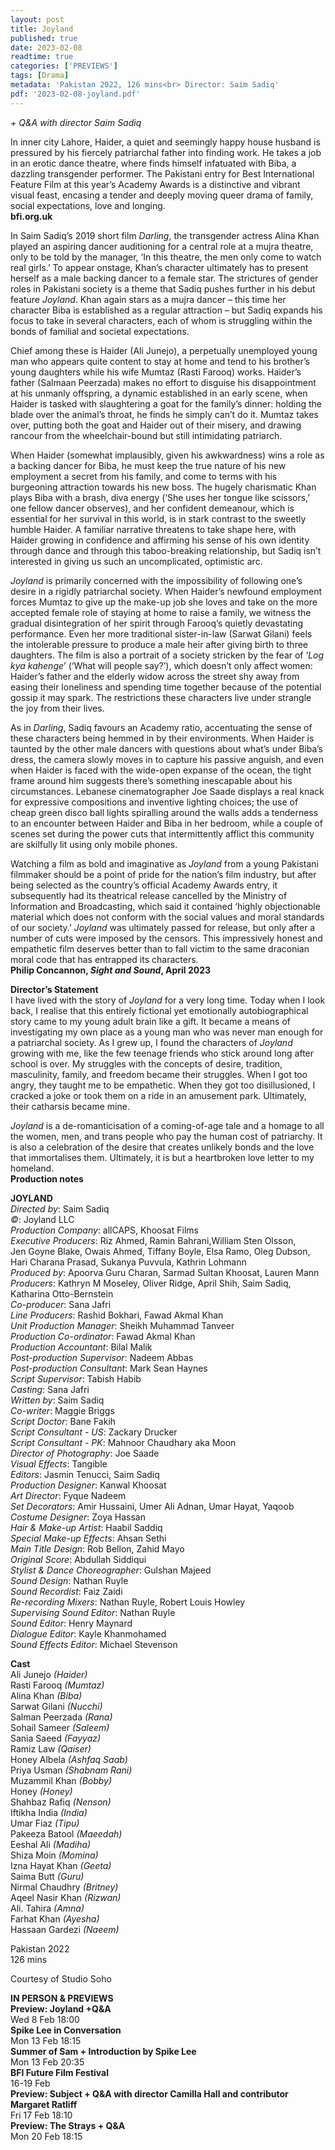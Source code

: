 ```yaml
---
layout: post
title: Joyland
published: true
date: 2023-02-08
readtime: true
categories: ['PREVIEWS']
tags: [Drama]
metadata: 'Pakistan 2022, 126 mins<br> Director: Saim Sadiq'
pdf: '2023-02-08-joyland.pdf'
---
```


_+ Q&A with director Saim Sadiq_

In inner city Lahore, Haider, a quiet and seemingly happy house husband is pressured by his fiercely patriarchal father into finding work. He takes a job in an erotic dance theatre, where finds himself infatuated with Biba, a dazzling transgender performer. The Pakistani entry for Best International Feature Film at this year’s Academy Awards is a distinctive and vibrant visual feast, encasing a tender and deeply moving queer drama of family, social expectations, love and longing.  
**bfi.org.uk**  

In Saim Sadiq’s 2019 short film _Darling_, the transgender actress Alina Khan played an aspiring dancer auditioning for a central role at a mujra theatre, only to be told by the manager, ‘In this theatre, the men only come to watch real girls.’ To appear onstage, Khan’s character ultimately has to present herself as a male backing dancer to a female star. The strictures of gender roles in Pakistani society is a theme that Sadiq pushes further in his debut feature _Joyland_. Khan again stars as a mujra dancer – this time her character Biba is established as a regular attraction – but Sadiq expands his focus to take in several characters, each of whom is struggling within the bonds of familial and societal expectations.

Chief among these is Haider (Ali Junejo), a perpetually unemployed young man who appears quite content to stay at home and tend to his brother’s young daughters while his wife Mumtaz (Rasti Farooq) works. Haider’s father (Salmaan Peerzada) makes no effort to disguise his disappointment at his unmanly offspring, a dynamic established in an early scene, when Haider is tasked with slaughtering a goat for the family’s dinner: holding the blade over the animal’s throat, he finds he simply can’t do it. Mumtaz takes over, putting both the goat and Haider out of their misery, and drawing rancour from the wheelchair-bound but still intimidating patriarch.

When Haider (somewhat implausibly, given his awkwardness) wins a role as a backing dancer for Biba, he must keep the true nature of his new employment a secret from his family, and come to terms with his burgeoning attraction towards his new boss. The hugely charismatic Khan plays Biba with a brash, diva energy (‘She uses her tongue like scissors,’ one fellow dancer observes), and her confident demeanour, which is essential for her survival in this world, is in stark contrast to the sweetly humble Haider. A familiar narrative threatens to take shape here, with Haider growing in confidence and affirming his sense of his own identity through dance and through this taboo-breaking relationship, but Sadiq isn’t interested in giving us such an uncomplicated, optimistic arc.

_Joyland_ is primarily concerned with the impossibility of following one’s desire in a rigidly patriarchal society. When Haider’s newfound employment forces Mumtaz to give up the make-up job she loves and take on the more accepted female role of staying at home to raise a family, we witness the gradual disintegration of her spirit through Farooq’s quietly devastating performance. Even her more traditional sister-in-law (Sarwat Gilani) feels the intolerable pressure to produce a male heir after giving birth to three daughters. The film is also a portrait of a society stricken by the fear of ‘_Log kya kahenge_’ (‘What will people say?’), which doesn’t only affect women: Haider’s father and the elderly widow across the street shy away from easing their loneliness and spending time together because of the potential gossip it may spark. The restrictions these characters live under strangle the joy from their lives.

As in _Darling_, Sadiq favours an Academy ratio, accentuating the sense of these characters being hemmed in by their environments. When Haider is taunted by the other male dancers with questions about what’s under Biba’s dress, the camera slowly moves in to capture his passive anguish, and even when Haider is faced with the wide-open expanse of the ocean, the tight frame around him suggests there’s something inescapable about his circumstances. Lebanese cinematographer Joe Saade displays a real knack for expressive compositions and inventive lighting choices; the use of cheap green disco ball lights spiralling around the walls adds a tenderness to an encounter between Haider and Biba in her bedroom, while a couple of scenes set during the power cuts that intermittently afflict this community are skilfully lit using only mobile phones.

Watching a film as bold and imaginative as _Joyland_ from a young Pakistani filmmaker should be a point of pride for the nation’s film industry, but after being selected as the country’s official Academy Awards entry, it subsequently had its theatrical release cancelled by the Ministry of Information and Broadcasting, which said it contained ‘highly objectionable material which does not conform with the social values and moral standards of our society.’ _Joyland_ was ultimately passed for release, but only after a number of cuts were imposed by the censors. This impressively honest and empathetic film deserves better than to fall victim to the same draconian moral code that has entrapped its characters.  
**Philip Concannon, _Sight and Sound_, April 2023**  

**Director’s Statement**  
I have lived with the story of _Joyland_ for a very long time. Today when I look back, I realise that this entirely fictional yet emotionally autobiographical story came to my young adult brain like a gift. It became a means of investigating my own place as a young man who was never man enough for a patriarchal society. As I grew up, I found the characters of _Joyland_ growing with me, like the few teenage friends who stick around long after school is over. My struggles with the concepts of desire, tradition, masculinity, family, and freedom became their struggles. When I got too angry, they taught me to be empathetic. When they got too disillusioned, I cracked a joke or took them on a ride in an amusement park. Ultimately, their catharsis became mine.

_Joyland_ is a de-romanticisation of a coming-of-age tale and a homage to all the women, men, and trans people who pay the human cost of patriarchy. It is also a celebration of the desire that creates unlikely bonds and the love that immortalises them. Ultimately, it is but a heartbroken love letter to my homeland.  
**Production notes**  

**JOYLAND**  
_Directed by_: Saim Sadiq  
_©_: Joyland LLC  
_Production Company_: allCAPS, Khoosat Films  
_Executive Producers_: Riz Ahmed, Ramin Bahrani,William Sten Olsson,  
Jen Goyne Blake, Owais Ahmed, Tiffany Boyle, Elsa Ramo, Oleg Dubson, Hari Charana Prasad, Sukanya Puvvula, Kathrin Lohmann  
_Produced by_: Apoorva Guru Charan, Sarmad Sultan Khoosat, Lauren Mann  
_Producers_: Kathryn M Moseley, Oliver Ridge, April Shih, Saim Sadiq, Katharina Otto-Bernstein  
_Co-producer_: Sana Jafri  
_Line Producers_: Rashid Bokhari, Fawad Akmal Khan  
_Unit Production Manager_: Sheikh Muhammad Tanveer  
_Production Co-ordinator_: Fawad Akmal Khan  
_Production Accountant_: Bilal Malik  
_Post-production Supervisor_: Nadeem Abbas  
_Post-production Consultant_: Mark Sean Haynes  
_Script Supervisor_: Tabish Habib  
_Casting_: Sana Jafri  
_Written by_: Saim Sadiq  
_Co-writer_: Maggie Briggs  
_Script Doctor_: Bane Fakih  
_Script Consultant - US_: Zackary Drucker  
_Script Consultant - PK_: Mahnoor Chaudhary aka Moon  
_Director of Photography_: Joe Saade  
_Visual Effects_: Tangible  
_Editors_: Jasmin Tenucci, Saim Sadiq  
_Production Designer_: Kanwal Khoosat  
_Art Director_: Fyque Nadeem  
_Set Decorators_: Amir Hussaini, Umer Ali Adnan, Umar Hayat, Yaqoob  
_Costume Designer_: Zoya Hassan  
_Hair & Make-up Artist_: Haabil Saddiq  
_Special Make-up Effects_: Ahsan Sethi  
_Main Title Design_: Rob Bellon, Zahid Mayo  
_Original Score_: Abdullah Siddiqui  
_Stylist & Dance Choreographer_: Gulshan Majeed  
_Sound Design_: Nathan Ruyle  
_Sound Recordist_: Faiz Zaidi  
_Re-recording Mixers_: Nathan Ruyle, Robert Louis Howley  
_Supervising Sound Editor_: Nathan Ruyle  
_Sound Editor_: Henry Maynard  
_Dialogue Editor_: Kayle Khanmohamed  
_Sound Effects Editor_: Michael Stevenson  

**Cast**  
Ali Junejo _(Haider)_  
Rasti Farooq _(Mumtaz)_  
Alina Khan _(Biba)_  
Sarwat Gilani _(Nucchi)_  
Salman Peerzada _(Rana)_  
Sohail Sameer _(Saleem)_  
Sania Saeed _(Fayyaz)_  
Ramiz Law _(Qaiser)_  
Honey Albela _(Ashfaq Saab)_  
Priya Usman _(Shabnam Rani)_  
Muzammil Khan _(Bobby)_  
Honey _(Honey)_  
Shahbaz Rafiq _(Nenson)_  
Iftikha India _(India)_  
Umar Fiaz _(Tipu)_  
Pakeeza Batool _(Maeedah)_  
Eeshal Ali _(Madiha)_  
Shiza Moin _(Momina)_  
Izna Hayat Khan _(Geeta)_  
Saima Butt _(Guru)_  
Nirmal Chaudhry _(Britney)_  
Aqeel Nasir Khan _(Rizwan)_  
Ali. Tahira _(Amna)_  
Farhat Khan _(Ayesha)_  
Hassaan Gardezi _(Naeem)_  

Pakistan 2022  
126 mins  

Courtesy of Studio Soho  

**IN PERSON & PREVIEWS**  
**Preview: Joyland +Q&A**  
Wed 8 Feb 18:00  
**Spike Lee in Conversation**  
Mon 13 Feb 18:15  
**Summer of Sam + Introduction by Spike Lee**  
Mon 13 Feb 20:35  
**BFI Future Film Festival**  
16-19 Feb  
**Preview: Subject + Q&A with director Camilla Hall and contributor Margaret Ratliff**  
Fri 17 Feb 18:10  
**Preview: The Strays + Q&A**  
Mon 20 Feb 18:15  
<!--stackedit_data:
eyJoaXN0b3J5IjpbLTE0NzE1NjQ1MiwxNTA5NTE4ODg2XX0=
-->